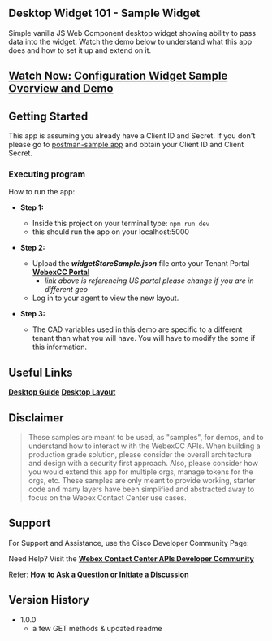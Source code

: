## Desktop Widget 101 - Sample Widget

Simple vanilla JS Web Component desktop widget showing ability to pass data into the widget.
Watch the demo below to understand what this app does and how to set it up and extend on it.

## [Watch Now: Configuration Widget Sample Overview and Demo](https://app.vidcast.io/share/25878069-6460-4a18-aaef-8e639efc48d3)

## Getting Started

This app is assuming you already have a Client ID and Secret. If you don't please go to [postman-sample app](https://github.com/CiscoDevNet/webex-contact-center-api-samples/tree/main/postman-sample) and obtain your Client ID and Client Secret.

### Executing program

How to run the app:

- **Step 1:**

  - Inside this project on your terminal type: `npm run dev`
  - this should run the app on your localhost:5000

- **Step 2:**

  - Upload the **_widgetStoreSample.json_** file onto your Tenant Portal **[WebexCC Portal](https://portal-v2.wxcc-us1.cisco.com/portal/home.html#)**
    - _link above is referencing US portal please change if you are in different geo_
  - Log in to your agent to view the new layout.

- **Step 3:**
  - The CAD variables used in this demo are specific to a different tenant than what you will have. You will have to modify the some if this information.

## Useful Links

**[Desktop Guide](https://developer.webex-cx.com/documentation/guides/desktop)**
**[Desktop Layout](https://www.cisco.com/c/en/us/td/docs/voice_ip_comm/cust_contact/contact_center/webexcc/SetupandAdministrationGuide_2/b_mp-release-2/b_cc-release-2_chapter_011.html#topic_8230815F4023699032326F948C3F1495)**

## Disclaimer

> These samples are meant to be used, as "samples", for demos, and to understand how to interact w
> ith the WebexCC APIs.
> When building a production grade solution, please consider the overall architecture and design with a security first approach.
> Also, please consider how you would extend this app for multiple orgs, manage tokens for the orgs, etc.
> These samples are only meant to provide working, starter code and many layers have been simplified and abstracted away to focus on the Webex Contact Center use cases.

## Support

For Support and Assistance, use the Cisco Developer Community Page:

Need Help? Visit the **[Webex Contact Center APIs Developer Community](https://community.cisco.com/t5/contact-center/bd-p/j-disc-dev-contact-center)**

Refer: **[How to Ask a Question or Initiate a Discussion](https://community.cisco.com/t5/contact-center/webex-contact-center-apis-developer-community-and-support/m-p/4558270)**

## Version History

- 1.0.0
  - a few GET methods & updated readme
    <!-- * See [commit change]() or See [release history]() -->
    <!-- * See [commit change]() or See [release history]() -->
